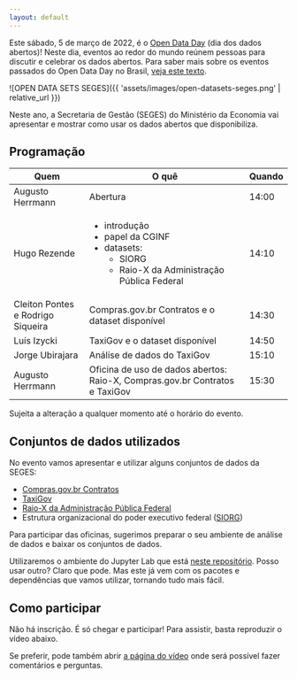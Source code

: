 ```yaml
---
layout: default
---
```


Este sábado, 5 de março de 2022, é o
[Open Data Day](https://opendataday.org/pt_br/) (dia dos dados abertos)!
Neste dia, eventos ao redor do mundo reúnem pessoas para discutir e
celebrar os dados abertos. Para saber mais sobre os eventos passados do
Open Data Day no Brasil,
[veja este texto](https://herrmann.tech/pt/blog/2022/02/23/open-data-day-2022-esta-chegando-conheca-os-anteriores-no-brasil.html).

![OPEN DATA SETS SEGES]({{ 'assets/images/open-datasets-seges.png' | relative_url }})

Neste ano, a Secretaria de Gestão (SEGES) do Ministério da Economia vai
apresentar e mostrar como usar os dados abertos que disponibiliza.

## Programação

| Quem | O quê | Quando |
|---|---|---|
| Augusto Herrmann | Abertura | 14:00 |
| Hugo Rezende | <ul><li>introdução</li><li>papel da CGINF</li><li>datasets: <ul><li>SIORG</li><li>Raio-X da Administração Pública Federal</li></ul></ul> | 14:10 |
| Cleiton Pontes e Rodrigo Siqueira | Compras.gov.br Contratos e o dataset disponível | 14:30 |
| Luís Izycki | TaxiGov e o dataset disponível | 14:50 |
| Jorge Ubirajara | Análise de dados do TaxiGov | 15:10 |
| Augusto Herrmann | Oficina de uso de dados abertos: Raio-X, Compras.gov.br Contratos e TaxiGov | 15:30 |

Sujeita a alteração a qualquer momento até o horário do evento.

## Conjuntos de dados utilizados

No evento vamos apresentar e utilizar alguns conjuntos de dados da SEGES:

* [Compras.gov.br Contratos](https://dados.gov.br/dataset/comprasnet-contratos)
* [TaxiGov](https://dados.gov.br/dataset/corridas-do-taxigov)
* [Raio-X da Administração Pública Federal](https://dados.gov.br/dataset/raio-x-da-administracao-publica-federal)
* Estrutura organizacional do poder executivo federal
([SIORG](https://dados.gov.br/dataset/siorg))

Para participar das oficinas, sugerimos preparar o seu ambiente de
análise de dados e baixar os conjuntos de dados.

Utilizaremos o ambiente do Jupyter Lab que está
[neste repositório](https://github.com/augusto-herrmann/docker-jupyter-extensible).
Posso usar outro? Claro que pode. Mas este já vem com os pacotes e
dependências que vamos utilizar, tornando tudo mais fácil.

## Como participar

Não há inscrição. É só chegar e participar! Para assistir, basta
reproduzir o vídeo abaixo.

Se preferir, pode também abrir
[a página do vídeo](https://tube.nocturlab.fr/videos/watch/59903907-8a90-45dc-904d-3e651a2ebe09)
onde será possível fazer comentários e perguntas.

